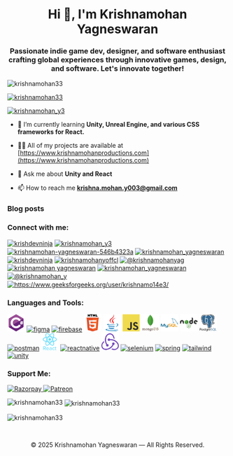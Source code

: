 <h1 align="center">Hi 👋, I'm Krishnamohan Yagneswaran</h1>
<h3 align="center">Passionate indie game dev, designer, and software enthusiast crafting global experiences through innovative games, design, and software. Let's innovate together!</h3>

<p align="left"> <img src="https://komarev.com/ghpvc/?username=krishnamohan33&label=Profile%20views&color=0e75b6&style=flat" alt="krishnamohan33" /> </p>

<p align="left"> <a href="https://github.com/ryo-ma/github-profile-trophy"><img src="https://github-profile-trophy.vercel.app/?username=krishnamohan33" alt="krishnamohan33" /></a> </p>

<p align="left"> <a href="https://twitter.com/krishnamohan_y3" target="blank"><img src="https://img.shields.io/twitter/follow/krishnamohan_y3?logo=twitter&style=for-the-badge" alt="krishnamohan_y3" /></a> </p>

- 🌱 I’m currently learning **Unity, Unreal Engine, and various CSS frameworks for React.**

- 👨‍💻 All of my projects are available at [https://www.krishnamohanproductions.com](https://www.krishnamohanproductions.com)

- 💬 Ask me about **Unity and React**

- 📫 How to reach me **krishna.mohan.y003@gmail.com**

### Blog posts
<!-- BLOG-POST-LIST:START -->
<!-- BLOG-POST-LIST:END -->

<h3 align="left">Connect with me:</h3>
<p align="left">
<a href="https://dev.to/krishdevninja" target="blank"><img align="center" src="https://raw.githubusercontent.com/rahuldkjain/github-profile-readme-generator/master/src/images/icons/Social/devto.svg" alt="krishdevninja" height="30" width="40" /></a>
<a href="https://twitter.com/krishnamohan_y3" target="blank"><img align="center" src="https://raw.githubusercontent.com/rahuldkjain/github-profile-readme-generator/master/src/images/icons/Social/twitter.svg" alt="krishnamohan_y3" height="30" width="40" /></a>
<a href="https://linkedin.com/in/krishnamohan-yagneswaran-546b4323a" target="blank"><img align="center" src="https://raw.githubusercontent.com/rahuldkjain/github-profile-readme-generator/master/src/images/icons/Social/linked-in-alt.svg" alt="krishnamohan-yagneswaran-546b4323a" height="30" width="40" /></a>
<a href="https://instagram.com/krishnamohan_yagneswaran" target="blank"><img align="center" src="https://raw.githubusercontent.com/rahuldkjain/github-profile-readme-generator/master/src/images/icons/Social/instagram.svg" alt="krishnamohan_yagneswaran" height="30" width="40" /></a>
<a href="https://dribbble.com/krishdevninja" target="blank"><img align="center" src="https://raw.githubusercontent.com/rahuldkjain/github-profile-readme-generator/master/src/images/icons/Social/dribbble.svg" alt="krishdevninja" height="30" width="40" /></a>
<a href="https://www.behance.net/krishnamohanyoffcl" target="blank"><img align="center" src="https://raw.githubusercontent.com/rahuldkjain/github-profile-readme-generator/master/src/images/icons/Social/behance.svg" alt="krishnamohanyoffcl" height="30" width="40" /></a>
<a href="https://medium.com/@krishnamohanyag" target="blank"><img align="center" src="https://raw.githubusercontent.com/rahuldkjain/github-profile-readme-generator/master/src/images/icons/Social/medium.svg" alt="@krishnamohanyag" height="30" width="40" /></a>
<a href="https://www.youtube.com/c/krishnamohan yagneswaran" target="blank"><img align="center" src="https://raw.githubusercontent.com/rahuldkjain/github-profile-readme-generator/master/src/images/icons/Social/youtube.svg" alt="krishnamohan yagneswaran" height="30" width="40" /></a>
<a href="https://www.leetcode.com/krishnamohan_yagneswaran" target="blank"><img align="center" src="https://raw.githubusercontent.com/rahuldkjain/github-profile-readme-generator/master/src/images/icons/Social/leet-code.svg" alt="krishnamohan_yagneswaran" height="30" width="40" /></a>
<a href="https://www.hackerearth.com/@krishnamohan_y" target="blank"><img align="center" src="https://raw.githubusercontent.com/rahuldkjain/github-profile-readme-generator/master/src/images/icons/Social/hackerearth.svg" alt="@krishnamohan_y" height="30" width="40" /></a>
<a href="https://auth.geeksforgeeks.org/user/https://www.geeksforgeeks.org/user/krishnamo14e3/" target="blank"><img align="center" src="https://raw.githubusercontent.com/rahuldkjain/github-profile-readme-generator/master/src/images/icons/Social/geeks-for-geeks.svg" alt="https://www.geeksforgeeks.org/user/krishnamo14e3/" height="30" width="40" /></a>
</p>

<h3 align="left">Languages and Tools:</h3>
<p align="left">
  <a href="https://www.w3schools.com/cs/" target="_blank" rel="noreferrer"><img src="https://raw.githubusercontent.com/devicons/devicon/master/icons/csharp/csharp-original.svg" alt="csharp" width="40" height="40"/></a>
  <a href="https://www.figma.com/" target="_blank" rel="noreferrer"><img src="https://www.vectorlogo.zone/logos/figma/figma-icon.svg" alt="figma" width="40" height="40"/></a>
  <a href="https://firebase.google.com/" target="_blank" rel="noreferrer"><img src="https://www.vectorlogo.zone/logos/firebase/firebase-icon.svg" alt="firebase" width="40" height="40"/></a>
  <a href="https://www.w3.org/html/" target="_blank" rel="noreferrer"><img src="https://raw.githubusercontent.com/devicons/devicon/master/icons/html5/html5-original-wordmark.svg" alt="html5" width="40" height="40"/></a>
  <a href="https://www.java.com" target="_blank" rel="noreferrer"><img src="https://raw.githubusercontent.com/devicons/devicon/master/icons/java/java-original.svg" alt="java" width="40" height="40"/></a>
  <a href="https://developer.mozilla.org/en-US/docs/Web/JavaScript" target="_blank" rel="noreferrer"><img src="https://raw.githubusercontent.com/devicons/devicon/master/icons/javascript/javascript-original.svg" alt="javascript" width="40" height="40"/></a>
  <a href="https://www.mongodb.com/" target="_blank" rel="noreferrer"><img src="https://raw.githubusercontent.com/devicons/devicon/master/icons/mongodb/mongodb-original-wordmark.svg" alt="mongodb" width="40" height="40"/></a>
  <a href="https://www.mysql.com/" target="_blank" rel="noreferrer"><img src="https://raw.githubusercontent.com/devicons/devicon/master/icons/mysql/mysql-original-wordmark.svg" alt="mysql" width="40" height="40"/></a>
  <a href="https://nodejs.org" target="_blank" rel="noreferrer"><img src="https://raw.githubusercontent.com/devicons/devicon/master/icons/nodejs/nodejs-original-wordmark.svg" alt="nodejs" width="40" height="40"/></a>
  <a href="https://www.postgresql.org" target="_blank" rel="noreferrer"><img src="https://raw.githubusercontent.com/devicons/devicon/master/icons/postgresql/postgresql-original-wordmark.svg" alt="postgresql" width="40" height="40"/></a>
  <a href="https://postman.com" target="_blank" rel="noreferrer"><img src="https://www.vectorlogo.zone/logos/getpostman/getpostman-icon.svg" alt="postman" width="40" height="40"/></a>
  <a href="https://reactjs.org/" target="_blank" rel="noreferrer"><img src="https://raw.githubusercontent.com/devicons/devicon/master/icons/react/react-original-wordmark.svg" alt="react" width="40" height="40"/></a>
  <a href="https://reactnative.dev/" target="_blank" rel="noreferrer"><img src="https://reactnative.dev/img/header_logo.svg" alt="reactnative" width="40" height="40"/></a>
  <a href="https://redux.js.org" target="_blank" rel="noreferrer"><img src="https://raw.githubusercontent.com/devicons/devicon/master/icons/redux/redux-original.svg" alt="redux" width="40" height="40"/></a>
  <a href="https://www.selenium.dev" target="_blank" rel="noreferrer"><img src="https://raw.githubusercontent.com/detain/svg-logos/780f25886640cef088af994181646db2f6b1a3f8/svg/selenium-logo.svg" alt="selenium" width="40" height="40"/></a>
  <a href="https://spring.io/" target="_blank" rel="noreferrer"><img src="https://www.vectorlogo.zone/logos/springio/springio-icon.svg" alt="spring" width="40" height="40"/></a>
  <a href="https://tailwindcss.com/" target="_blank" rel="noreferrer"><img src="https://www.vectorlogo.zone/logos/tailwindcss/tailwindcss-icon.svg" alt="tailwind" width="40" height="40"/></a>
  <a href="https://unity.com/" target="_blank" rel="noreferrer"><img src="https://www.vectorlogo.zone/logos/unity3d/unity3d-icon.svg" alt="unity" width="40" height="40"/></a>
</p>

<h3 align="left">Support Me:</h3>
<p>
  <a href="https://razorpay.me/@krishnamohanyagneswaran" target="_blank">
    <img src="https://img.shields.io/badge/Donate-Razorpay-blue?logo=razorpay&style=for-the-badge" alt="Razorpay" />
  </a>
  <a href="https://www.patreon.com/KrishnamohanYagneswaran" target="_blank">
    <img src="https://img.shields.io/badge/Support me on-Patreon-orange?logo=patreon&style=for-the-badge" alt="Patreon" />
  </a>
</p>

<p><img align="left" src="https://github-readme-stats.vercel.app/api/top-langs?username=krishnamohan33&show_icons=true&locale=en&layout=compact" alt="krishnamohan33" /></p>

<p>&nbsp;<img align="center" src="https://github-readme-stats.vercel.app/api?username=krishnamohan33&show_icons=true&locale=en" alt="krishnamohan33" /></p>

<p><img align="center" src="https://github-readme-streak-stats.herokuapp.com/?user=krishnamohan33&" alt="krishnamohan33" /></p>

<br/>
<p align="center">© 2025 Krishnamohan Yagneswaran — All Rights Reserved.</p>

